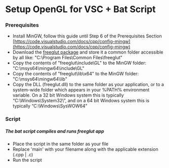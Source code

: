 # Setup OpenGL for VSC + Bat Script

### Prerequisites 
- Install MinGW, follow this guide until Step 6 of the Prerequisites Section [https://code.visualstudio.com/docs/cpp/config-mingw](https://code.visualstudio.com/docs/cpp/config-mingw)
- Download the [freeglut package](https://www.transmissionzero.co.uk/computing/using-glut-with-mingw/) and store it a common folder accessible by all like: "C:\Program Files\Common Files\freeglut"
- Copy the contents of "freeglut\include\GL" to the MinGW folder: "C:\msys64\mingw64\include\GL"
- Copy the contents of "freeglut\lib\x64" to the MinGW folder: "C:\msys64\mingw64\lib"
- Copy the DLL (freeglut.dll) to the same folder as your application, or to a system-wide folder which appears in your %PATH% environment variable. On a 32 bit Windows system this is typically “C:\Windows\System32\”, and on a 64 bit Windows system this is typically “C:\Windows\SysWOW64\"

### Script
##### The bat script compiles and runs freeglut app 
- Place the script in the same folder as your file
- Replace 'main' with your filename along with the applicable extension (.cpp | .c)
- Run the script
